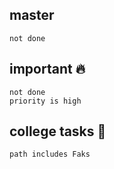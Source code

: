 ## master

```tasks
not done
```

## important 🔥

```tasks
not done
priority is high
```

## college tasks 🎒

```tasks
path includes Faks
```

